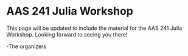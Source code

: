 # AAS 241 Julia Workshop

This page will be updated to include the material for the AAS 241 Julia Workshop.
Looking forward to seeing you there!

-The organizers
